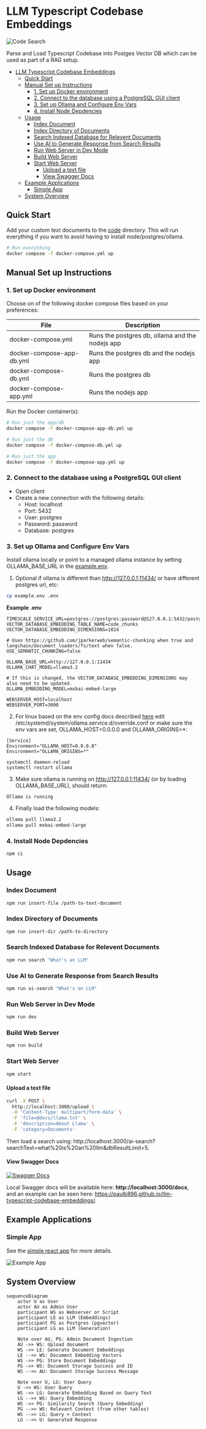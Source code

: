# LLM Typescript Codebase Embeddings

![Code Search](code-search.jpeg)

Parse and Load Typescript Codebase into Postges Vector DB which can be used as part of a RAG setup.


- [LLM Typescript Codebase Embeddings](#llm-typescript-codebase-embeddings)
  - [Quick Start](#quick-start)
  - [Manual Set up Instructions](#manual-set-up-instructions)
    - [1. Set up Docker environment](#1-set-up-docker-environment)
    - [2. Connect to the database using a PostgreSQL GUI client](#2-connect-to-the-database-using-a-postgresql-gui-client)
    - [3. Set up Ollama and Configure Env Vars](#3-set-up-ollama-and-configure-env-vars)
    - [4. Install Node Depdencies](#4-install-node-depdencies)
  - [Usage](#usage)
    - [Index Document](#index-document)
    - [Index Directory of Documents](#index-directory-of-documents)
    - [Search Indexed Database for Relevent Documents](#search-indexed-database-for-relevent-documents)
    - [Use AI to Generate Response from Search Results](#use-ai-to-generate-response-from-search-results)
    - [Run Web Server in Dev Mode](#run-web-server-in-dev-mode)
    - [Build Web Server](#build-web-server)
    - [Start Web Server](#start-web-server)
      - [Upload a text file](#upload-a-text-file)
      - [View Swagger Docs](#view-swagger-docs)
  - [Example Applications](#example-applications)
    - [Simple App](#simple-app)
  - [System Overview](#system-overview)

## Quick Start

Add your custom text documents to the [code](code) directory.
This will run everything if you want to avoid having to install node/postgres/ollama.

```bash
# Run everything
docker compose -f docker-compose.yml up
```

## Manual Set up Instructions

### 1. Set up Docker environment

Choose on of the following docker compose files based on your preferences:

| File                      | Description |
|---------------------------|-------------------------------------------------|
| docker-compose.yml        | Runs the postgres db, ollama and the nodejs app |
| docker-compose-app-db.yml | Runs the postgres db and the nodejs app |
| docker-compose-db.yml     | Runs the postgres db |
| docker-compose-app.yml    | Runs the nodejs app  |


Run the Docker container(s):

```bash
# Run just the app/db
docker compose -f docker-compose-app-db.yml up

# Run just the db
docker compose -f docker-compose-db.yml up

# Run just the app
docker compose -f docker-compose-app.yml up
```

### 2. Connect to the database using a PostgreSQL GUI client

- Open client
- Create a new connection with the following details:
  - Host: localhost
  - Port: 5432
  - User: postgres
  - Password: password
  - Database: postgres

### 3. Set up Ollama and Configure Env Vars

Install ollama locally or point to a managed ollama instance by setting OLLAMA_BASE_URL in the [example.env](example/.env).

1. Optional if ollama is different than http://127.0.0.1:11434/ or have different postgres url, etc:

```bash
cp example.env .env
```

**Example .env**
```
TIMESCALE_SERVICE_URL=postgres://postgres:password@127.0.0.1:5432/postgres
VECTOR_DATABASE_EMBEDDING_TABLE_NAME=code_chunks
VECTOR_DATABASE_EMBEDDING_DIMENSIONS=1024

# Uses https://github.com/jparkerweb/semantic-chunking when true and langchain/document_loaders/fs/text when false.
USE_SEMANTIC_CHUNKING=false

OLLAMA_BASE_URL=http://127.0.0.1:11434
OLLAMA_CHAT_MODEL=llama3.2

# If this is changed, the VECTOR_DATABASE_EMBEDDING_DIMENSIONS may also need to be updated.
OLLAMA_EMBEDDING_MODEL=mxbai-embed-large

WEBSERVER_HOST=localhost
WEBSERVER_PORT=3000
```

2. For linux based on the env config docs described [here](https://github.com/ollama/ollama/blob/main/docs/faq.md#setting-environment-variables-on-linux
) edit /etc/systemd/system/ollama.service.d/override.conf or make sure the env vars are set, OLLAMA_HOST=0.0.0.0 and OLLAMA_ORIGINS=*:

```
[Service]
Environment="OLLAMA_HOST=0.0.0.0"
Environment="OLLAMA_ORIGINS=*"

systemctl daemon-reload
systemctl restart ollama
```

3. Make sure ollama is running on http://127.0.0.1:11434/ (or by loading OLLAMA_BASE_URL), should return:

```
Ollama is running
```

4. Finally load the following models:

```bash
ollama pull llama3.2
ollama pull mxbai-embed-large
```

### 4. Install Node Depdencies

```bash
npm ci
```

## Usage

### Index Document

```bash
npm run insert-file /path-to-text-document
```

### Index Directory of Documents

```bash
npm run insert-dir /path-to-directory
```

### Search Indexed Database for Relevent Documents

```bash
npm run search "What's an LLM"
```

### Use AI to Generate Response from Search Results

```bash
npm run ai-search "What's an LLM"
```

### Run Web Server in Dev Mode

```bash
npm run dev
```

### Build Web Server

```bash
npm run build
```

### Start Web Server

```bash
npm start
```

#### Upload a text file

```bash
curl -X POST \
  http://localhost:3000/upload \
  -H 'Content-Type: multipart/form-data' \
  -F 'file=@docs/llama.txt' \
  -F 'description=About Llama' \
  -F 'category=Documents'
```

Then load a search using: http://localhost:3000/ai-search?searchText=what%20is%20an%20llm&dbResultLimit=5.

#### View Swagger Docs

[![Swagger Docs](swagger.png)](https://paulb896.github.io/llm-typescript-codebase-embeddings/)

Local Swagger docs will be available here: **http://localhost:3000/docs**, and an example can be seen here: https://paulb896.github.io/llm-typescript-codebase-embeddings/.

## Example Applications

### Simple App

See the [simple react app](./examples/simple-app/README.md) for more details.

![Example App](./examples/simple-app/example-simple-app.png)

## System Overview

```mermaid
sequenceDiagram
    actor U as User
    actor AU as Admin User
    participant WS as Webserver or Script
    participant LE as LLM (Embeddings)
    participant PG as Postgres (pgvector)
    participant LG as LLM (Generation)

    Note over AU, PG: Admin Document Ingestion
    AU ->> WS: Upload document
    WS ->> LE: Generate Document Embeddings
    LE -->> WS: Document Embedding Vectors
    WS ->> PG: Store Document Embeddings
    PG ->> WS: Document Storage Success and ID
    WS -->> AU: Document Storage Success Message

    Note over U, LG: User Query
    U ->> WS: User Query
    WS ->> LG: Generate Embedding Based on Query Text
    LG -->> WS: Query Embedding
    WS ->> PG: Similarity Search (Query Embedding)
    PG -->> WS: Relevant Context (from other tables)
    WS -->> LG: Query + Context
    LG -->> U: Generated Response
```
